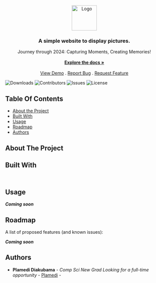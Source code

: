 <br/>
<p align="center">
  <a href="https://github.com/PlamediD/slideshowapp">
    <img src="" alt="Logo" width="80" height="80">
  </a>

  <h3 align="center">A simple website to display pictures. </h3>

  <p align="center">
    Journey through 2024: Capturing Moments, Creating Memories!
    <br/>
    <br/>
    <a href="https://github.com/PlamediD/slideshowapp"><strong>Explore the docs »</strong></a>
    <br/>
    <br/>
    <a href="https://github.com/PlamediD/slideshowapp">View Demo</a>
    .
    <a href="https://github.com/PlamediD/slideshowapp/issues">Report Bug</a>
    .
    <a href="https://github.com/PlamediD/slideshowapp/issues">Request Feature</a>
  </p>
</p>

![Downloads](https://img.shields.io/github/downloads/PlamediD/slideshowapp/total) ![Contributors](https://img.shields.io/github/contributors/PlamediD/slideshowapp?color=dark-green) ![Issues](https://img.shields.io/github/issues/PlamediD/slideshowapp) ![License](https://img.shields.io/github/license/PlamediD/slideshowapp) 

## Table Of Contents

* [About the Project](#about-the-project)
* [Built With](#built-with)
* [Usage](#usage)
* [Roadmap](#roadmap)
* [Authors](#authors)

## About The Project





## Built With




```


```

## Usage
***Coming soon***


## Roadmap

A list of proposed features (and known issues):

***Coming soon***






## Authors

* **Plamedi Diakubama** - *Comp Sci New Grad Looking for a full-time opportunity* - [Plamedi](https://github.com/PlamediD/) - 




